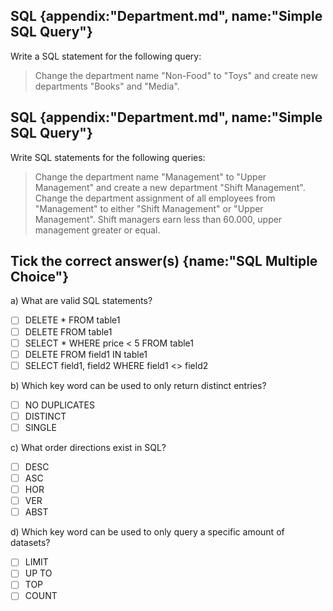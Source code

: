 ## SQL {appendix:"Department.md", name:"Simple SQL Query"}
Write a SQL statement for the following query:
>Change the department name "Non-Food" to "Toys" and create new departments "Books" and "Media".

## SQL {appendix:"Department.md", name:"Simple SQL Query"}
Write SQL statements for the following queries:
>Change the department name "Management" to "Upper Management" and create a new department "Shift Management".
>Change the department assignment of all employees from "Management" to either "Shift Management" or "Upper Management". Shift managers earn less than 60.000, upper management greater or equal. 

## Tick the correct answer(s) {name:"SQL Multiple Choice"}
a) What are valid SQL statements?
- [ ] DELETE * FROM table1
- [ ] DELETE FROM table1
- [ ] SELECT * WHERE price < 5 FROM table1
- [ ] DELETE FROM field1 IN table1
- [ ] SELECT field1, field2 WHERE field1 <> field2

b) Which key word can be used to only return distinct entries?
- [ ] NO DUPLICATES
- [ ] DISTINCT
- [ ] SINGLE

c) What order directions exist in SQL?
- [ ] DESC
- [ ] ASC
- [ ] HOR
- [ ] VER
- [ ] ABST

d) Which key word can be used to only query a specific amount of datasets?
- [ ] LIMIT
- [ ] UP TO
- [ ] TOP
- [ ] COUNT